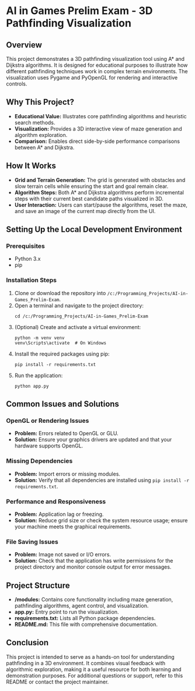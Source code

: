 # AI in Games Prelim Exam - 3D Pathfinding Visualization

## Overview
This project demonstrates a 3D pathfinding visualization tool using A* and Dijkstra algorithms. It is designed for educational purposes to illustrate how different pathfinding techniques work in complex terrain environments. The visualization uses Pygame and PyOpenGL for rendering and interactive controls.

## Why This Project?
- **Educational Value:** Illustrates core pathfinding algorithms and heuristic search methods.
- **Visualization:** Provides a 3D interactive view of maze generation and algorithm exploration.
- **Comparison:** Enables direct side-by-side performance comparisons between A* and Dijkstra.

## How It Works
- **Grid and Terrain Generation:** The grid is generated with obstacles and slow terrain cells while ensuring the start and goal remain clear.
- **Algorithm Steps:** Both A* and Dijkstra algorithms perform incremental steps with their current best candidate paths visualized in 3D.
- **User Interaction:** Users can start/pause the algorithms, reset the maze, and save an image of the current map directly from the UI.

## Setting Up the Local Development Environment
### Prerequisites
- Python 3.x
- pip

### Installation Steps
1. Clone or download the repository into `/c:/Programming_Projects/AI-in-Games_Prelim-Exam`.
2. Open a terminal and navigate to the project directory:
    ```
    cd /c:/Programming_Projects/AI-in-Games_Prelim-Exam
    ```
3. (Optional) Create and activate a virtual environment:
    ```
    python -m venv venv
    venv\Scripts\activate  # On Windows
    ```
4. Install the required packages using pip:
    ```
    pip install -r requirements.txt
    ```
5. Run the application:
    ```
    python app.py
    ```

## Common Issues and Solutions
### OpenGL or Rendering Issues
- **Problem:** Errors related to OpenGL or GLU.
- **Solution:** Ensure your graphics drivers are updated and that your hardware supports OpenGL.

### Missing Dependencies
- **Problem:** Import errors or missing modules.
- **Solution:** Verify that all dependencies are installed using `pip install -r requirements.txt`.

### Performance and Responsiveness
- **Problem:** Application lag or freezing.
- **Solution:** Reduce grid size or check the system resource usage; ensure your machine meets the graphical requirements.

### File Saving Issues
- **Problem:** Image not saved or I/O errors.
- **Solution:** Check that the application has write permissions for the project directory and monitor console output for error messages.

## Project Structure
- **/modules:** Contains core functionality including maze generation, pathfinding algorithms, agent control, and visualization.
- **app.py:** Entry point to run the visualization.
- **requirements.txt:** Lists all Python package dependencies.
- **README.md:** This file with comprehensive documentation.

## Conclusion
This project is intended to serve as a hands-on tool for understanding pathfinding in a 3D environment. It combines visual feedback with algorithmic exploration, making it a useful resource for both learning and demonstration purposes. For additional questions or support, refer to this README or contact the project maintainer.
